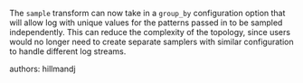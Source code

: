The `sample` transform can now take in a `group_by` configuration option that will allow log with unique values for the patterns passed in to be sampled independently. This can reduce the complexity of the topology, since users would no longer need to create separate samplers with similar configuration to handle different log streams.

authors: hillmandj
